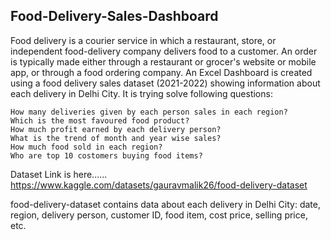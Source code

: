 ## Food-Delivery-Sales-Dashboard
Food delivery is a courier service in which a restaurant, store, or independent food-delivery company delivers food to a customer. An order is typically made either through a restaurant or grocer's website or mobile app, or through a food ordering company. 
An Excel Dashboard is created using a food delivery sales dataset (2021-2022) showing information about each delivery in Delhi City. It is trying solve following questions:
    
    How many deliveries given by each person sales in each region?
    Which is the most favoured food product?
    How much profit earned by each delivery person?
    What is the trend of month and year wise sales?
    How much food sold in each region?
    Who are top 10 costomers buying food items?
    
Dataset Link is here...... https://www.kaggle.com/datasets/gauravmalik26/food-delivery-dataset

food-delivery-dataset contains data about each delivery in Delhi City: date, region, delivery person, customer ID, food item, cost price, selling price, etc.


